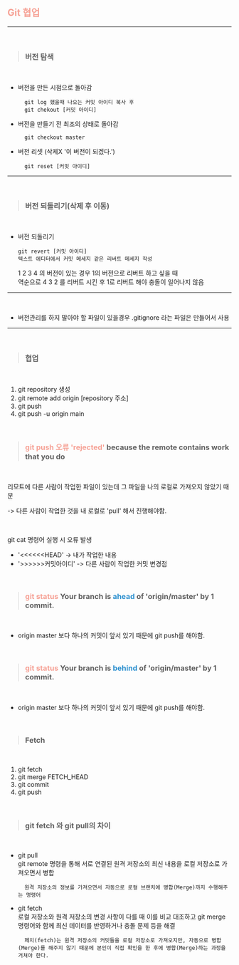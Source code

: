 ## <span style="color:#f6a296">Git 협업</span>
---
<br>

> ### 버전 탐색
<br>

- 버전을 만든 시점으로 돌아감
    
        git log 했을때 나오는 커밋 아이디 복사 후
        git chekout [커밋 아이디]
- 버전을 만들기 전 최조의 상태로 돌아감

        git checkout master
- 버전 리셋 (삭제X '이 버전이 되겠다.')

        git reset [커밋 아이디]

---
<br>

> ### 버전 되돌리기(삭제 후 이동)

<br>

- 버전 되돌리기

      git revert [커밋 아이디]
      텍스트 에디터에서 커밋 메세지 같은 리버트 메세지 작성
    
     1 2 3 4 의 버전이 있는 경우 1의 버전으로 리버트 하고 싶을 때     
     역순으로 4 3 2 를 리버트 시킨 후 1로 리버트 해야 충돌이 일어나지 않음
---
<br>

- 버전관리를 하지 말아야 할 파일이 있을경우 .gitignore 라는 파일은 만들어서 사용

---
<br>

> ### 협업

<br>

1. git repository 생성
2. git remote add origin [repository 주소]
3. git push
4. git push -u origin main



 <br>

>### <span style="color:#f6a296">git push 오류 'rejected' </span>because the remote contains work that you do
<br>

리모트에 다른 사람이 작업한 파일이 있는데 그 파일을 나의 로컬로 가져오지 않았기 때문

-> 다른 사람이 작업한 것을 내 로컬로 'pull' 해서 진행해야함.

<br>

git cat 명령어 실행 시 오류 발생
  * '<<<<<<HEAD' -> 내가 작업한 내용
  * '>>>>>>커밋아이디' -> 다른 사람이 작업한 커밋 변경점

<br>

>### <span style="color:#f6a296">git status</span> Your branch is <span style="color:#3092d0">ahead</span> of 'origin/master' by 1 commit.
<br>

- origin master 보다 하나의 커밋이 앞서 있기 때문에 git push를 해야함.

<br>

>### <span style="color:#f6a296">git status</span> Your branch is <span style="color:#3092d0">behind</span> of 'origin/master' by 1 commit.
<br>

- origin master 보다 하나의 커밋이 앞서 있기 때문에 git push를 해야함.


<br>

>### Fetch
<br>

  1. git fetch
  2. git merge FETCH_HEAD
  3. git commit
  4. git push

<br>

>### git fetch 와 git pull의 차이

<br>

- git pull<br>git remote 명령을 통해 서로 연결된 원격 저장소의 최신 내용을 로컬 저장소로 가져오면서 병합

        원격 저장소의 정보를 가져오면서 자동으로 로컬 브랜치에 병합(Merge)까지 수행해주는 명령어
        

- git fetch<br>로컬 저장소와 원격 저장소의 변경 사항이 다를 때 이를 비교 대조하고 git merge 명령어와 함께 최신 데이터를 반영하거나 충돌 문제 등을 해결

        페치(fetch)는 원격 저장소의 커밋들을 로컬 저장소로 가져오지만, 자동으로 병합(Merge)를 해주지 않기 때문에 본인이 직접 확인을 한 후에 병합(Merge)하는 과정을 거쳐야 한다.